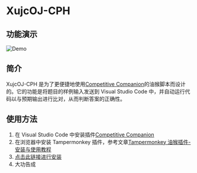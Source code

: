 # XujcOJ-CPH

## 功能演示

![Demo](https://github.com/IanChen0713/XujcOJ-CPH/blob/main/img/Demo.gif)

## 简介

XujcOJ-CPH 是为了更便捷地使用[Competitive Companion](https://github.com/jmerle/competitive-companion)的油猴脚本而设计的。它的功能是将题目的样例输入发送到 Visual Studio Code 中，并自动运行代码以与预期输出进行比对，从而判断答案的正确性。

## 使用方法

1. 在 Visual Studio Code 中安装插件[Competitive Companion](https://marketplace.visualstudio.com/items?itemName=DivyanshuAgrawal.competitive-programming-helper)
2. 在浏览器中安装 Tampermonkey 插件，参考文章[Tampermonkey 油猴插件-安装与使用教程](https://zhuanlan.zhihu.com/p/128453110)
3. [点击此链接进行安装](https://greasyfork.org/zh-CN/scripts/470822-xujcoj-cph)
4. 大功告成
